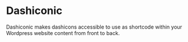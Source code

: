 # Dashiconic
 Dashiconic makes dashicons accessible to use as shortcode within your Wordpress website content from front to back.
